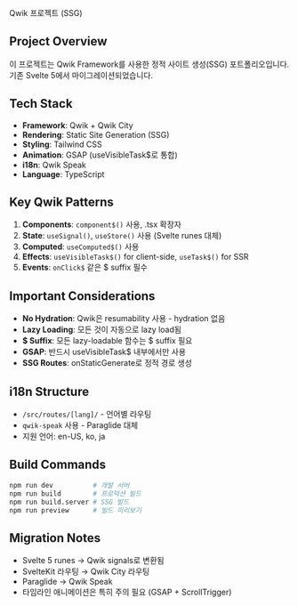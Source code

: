 Qwik 프로젝트 (SSG)

## Project Overview
이 프로젝트는 Qwik Framework를 사용한 정적 사이트 생성(SSG) 포트폴리오입니다.
기존 Svelte 5에서 마이그레이션되었습니다.

## Tech Stack
- **Framework**: Qwik + Qwik City
- **Rendering**: Static Site Generation (SSG)
- **Styling**: Tailwind CSS
- **Animation**: GSAP (useVisibleTask$로 통합)
- **i18n**: Qwik Speak
- **Language**: TypeScript

## Key Qwik Patterns
1. **Components**: `component$()` 사용, .tsx 확장자
2. **State**: `useSignal()`, `useStore()` 사용 (Svelte runes 대체)
3. **Computed**: `useComputed$()` 사용
4. **Effects**: `useVisibleTask$()` for client-side, `useTask$()` for SSR
5. **Events**: `onClick$` 같은 $ suffix 필수

## Important Considerations
- **No Hydration**: Qwik은 resumability 사용 - hydration 없음
- **Lazy Loading**: 모든 것이 자동으로 lazy load됨
- **$ Suffix**: 모든 lazy-loadable 함수는 $ suffix 필요
- **GSAP**: 반드시 useVisibleTask$ 내부에서만 사용
- **SSG Routes**: onStaticGenerate로 정적 경로 생성

## i18n Structure
- `/src/routes/[lang]/` - 언어별 라우팅
- `qwik-speak` 사용 - Paraglide 대체
- 지원 언어: en-US, ko, ja

## Build Commands
```bash
npm run dev          # 개발 서버
npm run build        # 프로덕션 빌드  
npm run build.server # SSG 빌드
npm run preview      # 빌드 미리보기
```

## Migration Notes
- Svelte 5 runes → Qwik signals로 변환됨
- SvelteKit 라우팅 → Qwik City 라우팅
- Paraglide → Qwik Speak
- 타임라인 애니메이션은 특히 주의 필요 (GSAP + ScrollTrigger)